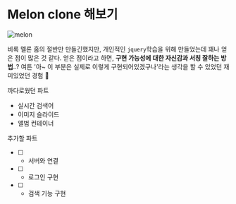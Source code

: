 # Melon clone 해보기

![melon](https://user-images.githubusercontent.com/55647436/104005483-8a54ae00-51e8-11eb-9093-52f5e4ad54ee.gif)

비록 멜론 홈의 절반만 만들긴했지만,
개인적인 ` jquery `학습을 위해 만들었는데 꽤나 얻은 점이 많은 것 같다.
얻은 점이라고 하면, **구현 가능성에 대한 자신감과 서칭 잘하는 방법**..?
여튼 '아~ 이 부분은 실제로 이렇게 구현되어있겠구나'라는 생각을 할 수 있었던 재미있었던 경험 🙂

까다로웠던 파트
- 실시간 검색어
- 이미지 슬라이드
- 앨범 컨테이너

추가할 파트
- [ ] - 서버와 연결
- [ ] - 로그인 구현
- [ ] - 검색 기능 구현
